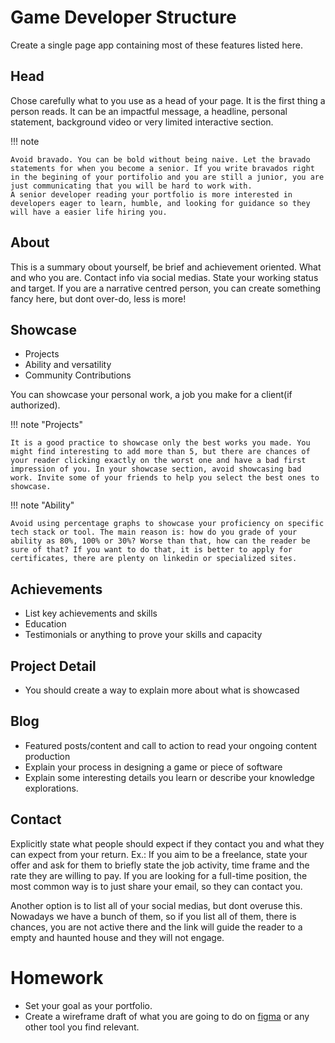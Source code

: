# Game Developer Structure

Create a single page app containing most of these features listed here.

## Head
Chose carefully what to you use as a head of your page. It is the first thing a person reads. It can be an impactful message, a headline, personal statement, background video or very limited interactive section.

!!! note

    Avoid bravado. You can be bold without being naive. Let the bravado statements for when you become a senior. If you write bravados right in the begining of your portifolio and you are still a junior, you are just communicating that you will be hard to work with. 
    A senior developer reading your portfolio is more interested in developers eager to learn, humble, and looking for guidance so they will have a easier life hiring you.  

## About
This is a summary obout yourself, be brief and achievement oriented. What and who you are. Contact info via social 
medias. State your working status and target. If you are a narrative centred person, you can create something fancy 
here, but dont over-do, less is more!

## Showcase
- Projects
- Ability and versatility
- Community Contributions

You can showcase your personal work, a job you make for a client(if authorized).

!!! note "Projects"

    It is a good practice to showcase only the best works you made. You might find interesting to add more than 5, but there are chances of your reader clicking exactly on the worst one and have a bad first impression of you. In your showcase section, avoid showcasing bad work. Invite some of your friends to help you select the best ones to showcase.

!!! note "Ability"

    Avoid using percentage graphs to showcase your proficiency on specific tech stack or tool. The main reason is: how do you grade of your ability as 80%, 100% or 30%? Worse than that, how can the reader be sure of that? If you want to do that, it is better to apply for certificates, there are plenty on linkedin or specialized sites.

## Achievements
- List key achievements and skills
- Education
- Testimonials or anything to prove your skills and capacity

## Project Detail
- You should create a way to explain more about what is showcased

## Blog
- Featured posts/content and call to action to read your ongoing content production
- Explain your process in designing a game or piece of software
- Explain some interesting details you learn or describe your knowledge explorations.

## Contact
Explicitly state what people should expect if they contact you and what they can expect from your return. Ex.: If 
you aim to be a freelance, state your offer and ask for them to briefly state the job activity, time frame and the rate 
they are willing to pay. If you are looking for a full-time position, the most common way is to just share your email, so they can contact you.

Another option is to list all of your social medias, but dont overuse this. Nowadays we have a bunch of them, so if 
you list all of them, there is chances, you are not active there and the link will guide the reader to a empty and 
haunted house and they will not engage.

# Homework

- Set your goal as your portfolio. 
- Create a wireframe draft of what you are going to do on [figma](https://www.figma.com/) or any other tool you find relevant.